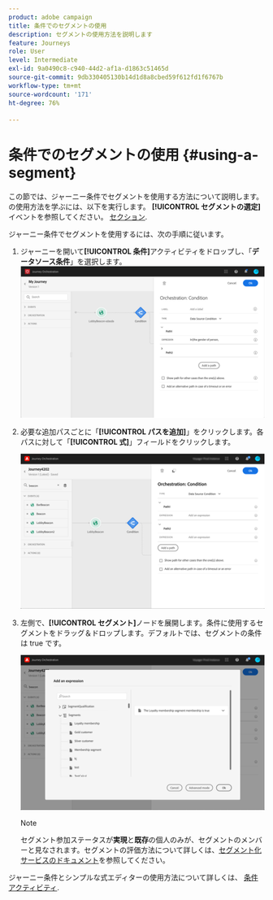 ```yaml
---
product: adobe campaign
title: 条件でのセグメントの使用
description: セグメントの使用方法を説明します
feature: Journeys
role: User
level: Intermediate
exl-id: 9a0490c8-c940-44d2-af1a-d1863c51465d
source-git-commit: 9db330405130b14d1d8a8cbed59f612fd1f6767b
workflow-type: tm+mt
source-wordcount: '171'
ht-degree: 76%

---
```


# 条件でのセグメントの使用 {#using-a-segment}

この節では、ジャーニー条件でセグメントを使用する方法について説明します。の使用方法を学ぶには、以下を実行します。 **[!UICONTROL セグメントの選定]** イベントを参照してください。 [セクション](../building-journeys/segment-qualification-events.md).

ジャーニー条件でセグメントを使用するには、次の手順に従います。

1. ジャーニーを開いて&#x200B;**[!UICONTROL 条件]**&#x200B;アクティビティをドロップし、「**データソース条件**」を選択します。
   ![](../assets/journey47.png)

1. 必要な追加パスごとに「**[!UICONTROL パスを追加]**」をクリックします。各パスに対して「**[!UICONTROL 式]**」フィールドをクリックします。

   ![](../assets/segment3.png)

1. 左側で、**[!UICONTROL セグメント]**&#x200B;ノードを展開します。条件に使用するセグメントをドラッグ＆ドロップします。デフォルトでは、セグメントの条件は true です。

   ![](../assets/segment4.png)

   >[!NOTE]
   >
   >セグメント参加ステータスが&#x200B;**実現**&#x200B;と&#x200B;**既存**&#x200B;の個人のみが、セグメントのメンバーと見なされます。セグメントの評価方法について詳しくは、[セグメント化サービスのドキュメント](https://experienceleague.adobe.com/docs/experience-platform/segmentation/tutorials/evaluate-a-segment.html?lang=ja#interpret-segment-results)を参照してください。

ジャーニー条件とシンプルな式エディターの使用方法について詳しくは、 [条件アクティビティ](../building-journeys/condition-activity.md#about_condition).
